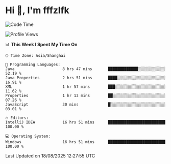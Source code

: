 # Hi 👋, I'm fffzlfk

<!--START_SECTION:waka-->
![Code Time](http://img.shields.io/badge/Code%20Time-1%2C332%20hrs%2037%20mins-blue)

![Profile Views](http://img.shields.io/badge/Profile%20Views-0-blue)

📊 **This Week I Spent My Time On** 

```text
🕑︎ Time Zone: Asia/Shanghai

💬 Programming Languages: 
Java                     8 hrs 47 mins       █████████████░░░░░░░░░░░░   52.19 % 
Java Properties          2 hrs 51 mins       ████░░░░░░░░░░░░░░░░░░░░░   16.91 % 
XML                      1 hr 57 mins        ███░░░░░░░░░░░░░░░░░░░░░░   11.62 % 
Properties               1 hr 13 mins        ██░░░░░░░░░░░░░░░░░░░░░░░   07.26 % 
JavaScript               30 mins             █░░░░░░░░░░░░░░░░░░░░░░░░   03.01 % 

🔥 Editors: 
IntelliJ IDEA            16 hrs 51 mins      █████████████████████████   100.00 % 

💻 Operating System: 
Windows                  16 hrs 51 mins      █████████████████████████   100.00 % 
```


 Last Updated on 18/08/2025 12:27:55 UTC
<!--END_SECTION:waka-->

